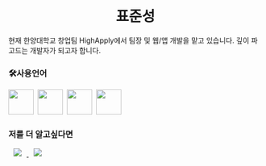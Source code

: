 <h1 align="center">표준성</h1>
현재 한양대학교 창업팀 HighApply에서 팀장 및 웹/앱 개발을 맡고 있습니다. 깊이 파고드는 개발자가 되고자 합니다.

<h3>🛠사용언어</h3>
<div>
<img src="https://svgshare.com/i/10uf.svg" class="margin-left:10px;margin-right:10px;color:#ffffff;" width="50px" height="50px" />&nbsp;
<img src="https://svgshare.com/i/10v8.svg" class="margin-left:10px;margin-right:10px;" width="50px" height="50px" />&nbsp;
<img src="https://svgshare.com/i/10uG.svg" class="margin-left:10px;margin-right:10px;" width="50px" height="50px" />&nbsp;
<img src="https://svgshare.com/i/10up.svg" class="margin-left:10px;margin-right:10px;" width="50px" height="50px" />&nbsp;
</div>

<h3>저를 더 알고싶다면</h3>
<a href="https://velog.io/@standard_wish">
    <img src="http://img.shields.io/badge/Tech Blog-00D182?style=flat&logo=Emby&logoColor=white&link=https://velog.io/@987412563"
        style="height : auto; margin-left : 10px; margin-right : 10px;"/>
</a>
<a href="https://standardstar@hanyang.ac.kr">
    <img src="http://img.shields.io/badge/Gmail-EA4335?style=flat&logo=Gmail&logoColor=white&link=https://i987412563i@gmail.com"
        style="height : auto; margin-left : 10px; margin-right : 10px;"/>
</a>
